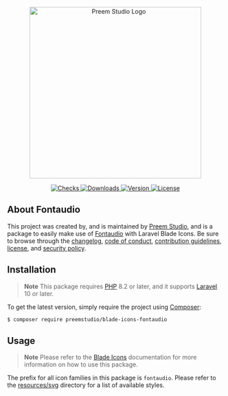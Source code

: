 <p align="center">
    <a href="https://preem.studio" target="_blank">
        <img src="https://raw.githubusercontent.com/PreemStudio/assets/main/logo-text.svg" width="400" alt="Preem Studio Logo" />
    </a>
</p>

<p align="center">
    <a href="https://github.com/PreemStudio/blade-icons-fontaudio/actions">
        <img src="https://badge.sh/github/check-runs/PreemStudio/blade-icons-fontaudio" alt="Checks" />
    </a>
    <a href="https://packagist.org/packages/preemstudio/blade-icons-fontaudio">
        <img src="https://badge.sh/packagist/downloads/PreemStudio/blade-icons-fontaudio" alt="Downloads" />
    </a>
    <a href="https://packagist.org/packages/preemstudio/blade-icons-fontaudio">
        <img src="https://badge.sh/packagist/version/PreemStudio/blade-icons-fontaudio" alt="Version" />
    </a>
    <a href="https://packagist.org/packages/preemstudio/blade-icons-fontaudio">
        <img src="https://badge.sh/packagist/license/PreemStudio/blade-icons-fontaudio" alt="License" />
    </a>
</p>

## About Fontaudio

This project was created by, and is maintained by [Preem Studio](https://github.com/PreemStudio), and is a package to easily make use of [Fontaudio](https://github.com/fefanto/fontaudio) with Laravel Blade Icons. Be sure to browse through the [changelog](CHANGELOG.md), [code of conduct](.github/CODE_OF_CONDUCT.md), [contribution guidelines](.github/CONTRIBUTING.md), [license](LICENSE), and [security policy](.github/SECURITY.md).

## Installation

> **Note**
> This package requires [PHP](https://www.php.net/) 8.2 or later, and it supports [Laravel](https://laravel.com/) 10 or later.

To get the latest version, simply require the project using [Composer](https://getcomposer.org/):

```bash
$ composer require preemstudio/blade-icons-fontaudio
```

## Usage

> **Note**
> Please refer to the [Blade Icons](https://github.com/PreemStudio/blade-icons) documentation for more information on how to use this package.

The prefix for all icon families in this package is `fontaudio`. Please refer to the [resources/svg](/resources/svg) directory for a list of available styles.
